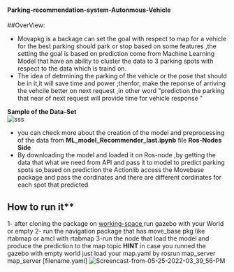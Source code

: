 #### Parking-recommendation-system-Autonmous-Vehicle
##OverView:
- Movapkg is a backage can set the goal with respect to map for a vehicle for the best parking should park or stop based on some features ,the setting the goal is based on prediction come from Machine Learning Model that have an ability to cluster the data to  3 parking spots with respect to the data which is traind on. 
- The idea of detrmining the parking of the vehicle or the pose that should be in it,it will save time and power ;thenfor, make the reponse of arriving the vehcile better on next request ,in other word "prediction the parking that near of next request will provide time for vehicle response "
  
**Sample of the Data-Set**  
![sss](https://user-images.githubusercontent.com/28098904/170249835-b28614e5-211e-4644-a013-682d5168ab81.PNG)

- you can check more about the creation of the model and preprocessing of the data from **ML_model_Recommender_last.ipynb** file 
**Ros-Nodes Side**
- By downloading the model and loaded it on Ros-node ,by getting the data that what we need from API and pass it to model to predict parking spots so,based on  prediction the Actionlib access the Movebase package and pass the cordinates and there are different cordinates for each spot that predicted 
## How to run it**
1- after cloning the package on [working-space](http://wiki.ros.org/catkin/Tutorials/create_a_workspace),run gazebo with your World or empty
2- run the navigation package that has move_base pkg like rtabmap  or amcl with rtabmap
3-run the node that load the model and produce the prediction to the map topic 
**HINT** in case you runned the gazebo with empty world just load your map.yaml by rosrun map_server map_server [filename.yaml]
![Screencast-from-05-25-2022-03_39_56-PM](https://user-images.githubusercontent.com/28098904/170280075-0171219c-5269-4c5a-a54a-3bf21029e1d3.gif)
